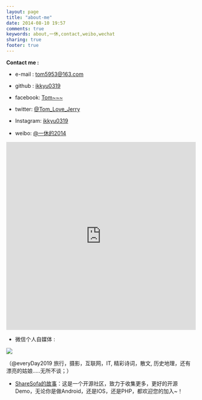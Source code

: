 ```yaml
---
layout: page
title: "about-me"
date: 2014-08-10 19:57
comments: true
keywords: about,一休,contact,weibo,wechat
sharing: true
footer: true
---
```


**Contact me :**

* e-mail : tom5953@163.com

* github :  [ikkyu0319](https://github.com/ikkyu0319)

* facebook:  [Tom~~~](https://www.facebook.com/wang.tom.142)

* twitter:   [@Tom_Love_Jerry](https://twitter.com/Tom_love_jerry)

* Instagram:  [ikkyu0319](http://instagram.com/ikkyu0319)

* weibo: [@一休的2014][weibo] 

<iframe width="100%" height="500" class="share_self"  frameborder="0" scrolling="no" src="http://widget.weibo.com/weiboshow/index.php?language=&width=0&height=500&fansRow=1&ptype=1&speed=0&skin=3&isTitle=1&noborder=1&isWeibo=1&isFans=1&uid=1756416237&verifier=b8103852&dpc=1"></iframe>


* 微信个人自媒体 : 

 ![](http://ikkyu0319.github.io/images/everyday2019.jpg)

 （@everyDay2019 旅行，摄影，互联网，IT, 精彩诗词，散文, 历史地理，还有漂亮的姑娘.....无所不谈；）
 
 
 
 
* [ShareSofa的故事](https://github.com/ShareSofa)：这是一个开源社区，致力于收集更多，更好的开源Demo，无论你是做Android，还是IOS，还是PHP，都欢迎您的加入~！
 
 
 [weibo]: http://weibo.com/606312789 "一休的2014"
 
 
 
 